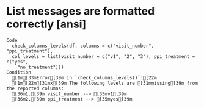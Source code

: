 # List messages are formatted correctly [ansi]

    Code
      check_columns_levels(df, columns = c("visit_number", "ppi_treatment"),
      col_levels = list(visit_number = c("v1", "2", "3"), ppi_treatment = c("yes",
        "no_treatment")))
    Condition
      [1m[33mError[39m in `check_columns_levels()`:[22m
      [1m[22m[31mx[39m The following levels are [31mmissing[39m from the reported columns:
      [36m1.[39m visit_number --> [35mv1[39m
      [36m2.[39m ppi_treatment --> [35myes[39m

